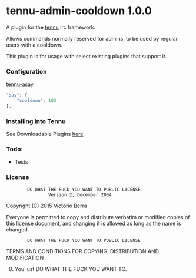 # tennu-admin-cooldown 1.0.0

A plugin for the [tennu](https://github.com/Tennu/tennu) irc framework.

Allows commands normally reserved for admins, to be used by regular users with a cooldown.

This plugin is for usage with select existing plugins that support it.


### Configuration

[tennu-asay](https://github.com/LordWingZero/tennu-asay)
```javascript
"say": {
    "cooldown": 103
},
```

### Installing Into Tennu

See Downloadable Plugins [here](https://tennu.github.io/plugins/).

### Todo:

- Tests
 
### License

            DO WHAT THE FUCK YOU WANT TO PUBLIC LICENSE
                    Version 2, December 2004

 Copyright (C) 2015 Victorio Berra

 Everyone is permitted to copy and distribute verbatim or modified
 copies of this license document, and changing it is allowed as long
 as the name is changed.

            DO WHAT THE FUCK YOU WANT TO PUBLIC LICENSE
   TERMS AND CONDITIONS FOR COPYING, DISTRIBUTION AND MODIFICATION

  0. You just DO WHAT THE FUCK YOU WANT TO.
